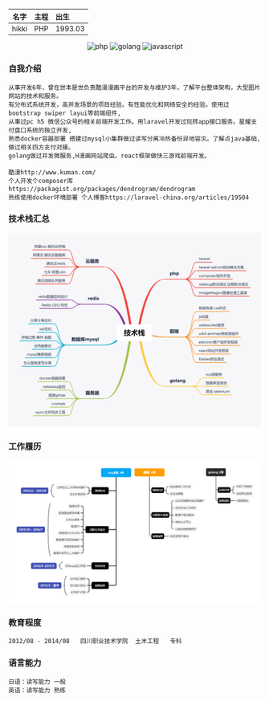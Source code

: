 
<table style="text-align:center;">
    <thead>
        <tr>
            <th style="text-align:center;">名字</th>
            <th style="text-align:left;">主程</th>
            <th style="text-align:left;">出生</th>
        </tr>
    </thead>
    <tbody>
        <tr>
            <td style="text-align:left;">hikki</td>
            <td style="text-align:left;">PHP</td>
            <td style="text-align:left;">1993.03</td>
        </tr>
    </tbody>
</table>


<p align="center">
<img src="https://img.shields.io/badge/php-6years-blue" alt="php">
<img src="https://img.shields.io/badge/golang-2years-lightgrey" alt="golang">
<img src="https://img.shields.io/badge/html%2Bcss%2Bjavascript-6years-yellow" alt="javascript">
</p>

### 自我介绍
    从事开发6年，曾在世本是世负责酷漫漫画平台的开发与维护3年，了解平台整体架构，大型图片网站的技术和服务。
    有分布式系统开发，高并发场景的项目经验。有性能优化和网络安全的经验。使用过bootstrap swiper layui等前端组件,
    从事过pc h5 微信公众号的相关前端开发工作。用laravel开发过玩转app接口服务。星耀支付盘口系统的独立开发,
    熟悉docker容器部署 搭建过mysql小集群做过读写分离冷热备份异地容灾。了解点java基础,做过相关四方支付对接。
    golang做过并发微服务,H漫画网站爬虫。react框架做快三游戏前端开发。
    
    酷漫http://www.kuman.com/
    个人开发个composer库 https://packagist.org/packages/dendrogram/dendrogram
    熟练使用docker环境部署 个人博客https://laravel-china.org/articles/19504
    
### 技术栈汇总
<p align="center">
<img src="https://github.com/ydtg1993/-resume/blob/master/technology.png" alt="technology">
</p>

### 工作履历
<p align="center">
<img src="https://github.com/ydtg1993/-resume/blob/master/journey.png" alt="journey">
</p>

### 教育程度
    2012/08 - 2014/08   四川职业技术学院  土木工程   专科 
### 语言能力
    日语：读写能力 一般
    英语：读写能力 熟练

    
